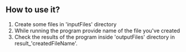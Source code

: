 
## How to use it?

1. Create some files in 'inputFiles' directory
2. While running the program provide name of the file you've created
3. Check the results of the program inside 'outputFiles' directory in result_'createdFileName'.